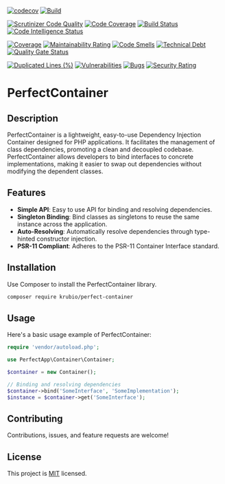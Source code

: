 [![codecov](https://codecov.io/gh/benanamen/perfect-container/graph/badge.svg?token=9RC8mEw1Ty)](https://codecov.io/gh/benanamen/perfect-container)
[![Build](https://github.com/benanamen/perfect-container/actions/workflows/build.yml/badge.svg)](https://github.com/benanamen/perfect-container/actions/workflows/build.yml)

[![Scrutinizer Code Quality](https://scrutinizer-ci.com/g/benanamen/perfect-container/badges/quality-score.png?b=master)](https://scrutinizer-ci.com/g/benanamen/perfect-container/?branch=master)
[![Code Coverage](https://scrutinizer-ci.com/g/benanamen/perfect-container/badges/coverage.png?b=master)](https://scrutinizer-ci.com/g/benanamen/perfect-container/?branch=master)
[![Build Status](https://scrutinizer-ci.com/g/benanamen/perfect-container/badges/build.png?b=master)](https://scrutinizer-ci.com/g/benanamen/perfect-container/build-status/master)
[![Code Intelligence Status](https://scrutinizer-ci.com/g/benanamen/perfect-container/badges/code-intelligence.svg?b=master)](https://scrutinizer-ci.com/code-intelligence)

[![Coverage](https://sonarcloud.io/api/project_badges/measure?project=benanamen_perfect-container&metric=coverage)](https://sonarcloud.io/summary/new_code?id=benanamen_perfect-container)
[![Maintainability Rating](https://sonarcloud.io/api/project_badges/measure?project=benanamen_perfect-container&metric=sqale_rating)](https://sonarcloud.io/summary/new_code?id=benanamen_perfect-container)
[![Code Smells](https://sonarcloud.io/api/project_badges/measure?project=benanamen_perfect-container&metric=code_smells)](https://sonarcloud.io/summary/new_code?id=benanamen_perfect-container)
[![Technical Debt](https://sonarcloud.io/api/project_badges/measure?project=benanamen_perfect-container&metric=sqale_index)](https://sonarcloud.io/summary/new_code?id=benanamen_perfect-container)
[![Quality Gate Status](https://sonarcloud.io/api/project_badges/measure?project=benanamen_perfect-container&metric=alert_status)](https://sonarcloud.io/summary/new_code?id=benanamen_perfect-container)

[![Duplicated Lines (%)](https://sonarcloud.io/api/project_badges/measure?project=benanamen_perfect-container&metric=duplicated_lines_density)](https://sonarcloud.io/summary/new_code?id=benanamen_perfect-container)
[![Vulnerabilities](https://sonarcloud.io/api/project_badges/measure?project=benanamen_perfect-container&metric=vulnerabilities)](https://sonarcloud.io/summary/new_code?id=benanamen_perfect-container)
[![Bugs](https://sonarcloud.io/api/project_badges/measure?project=benanamen_perfect-container&metric=bugs)](https://sonarcloud.io/summary/new_code?id=benanamen_perfect-container)
[![Security Rating](https://sonarcloud.io/api/project_badges/measure?project=benanamen_perfect-container&metric=security_rating)](https://sonarcloud.io/summary/new_code?id=benanamen_perfect-container)






# PerfectContainer

## Description

PerfectContainer is a lightweight, easy-to-use Dependency Injection Container designed for PHP applications. It facilitates the management of class dependencies, promoting a clean and decoupled codebase. PerfectContainer allows developers to bind interfaces to concrete implementations, making it easier to swap out dependencies without modifying the dependent classes.

## Features

- **Simple API**: Easy to use API for binding and resolving dependencies.
- **Singleton Binding**: Bind classes as singletons to reuse the same instance across the application.
- **Auto-Resolving**: Automatically resolve dependencies through type-hinted constructor injection.
- **PSR-11 Compliant**: Adheres to the PSR-11 Container Interface standard.

## Installation

Use Composer to install the PerfectContainer library.

```bash
composer require krubio/perfect-container
```

## Usage

Here's a basic usage example of PerfectContainer:

```php
require 'vendor/autoload.php';

use PerfectApp\Container\Container;

$container = new Container();

// Binding and resolving dependencies
$container->bind('SomeInterface', 'SomeImplementation');
$instance = $container->get('SomeInterface');
```

## Contributing

Contributions, issues, and feature requests are welcome!

## License

This project is [MIT](LICENSE) licensed.